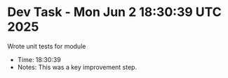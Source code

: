 # Dev Task - Mon Jun  2 18:30:39 UTC 2025
Wrote unit tests for module
- Time: 18:30:39
- Notes: This was a key improvement step.
